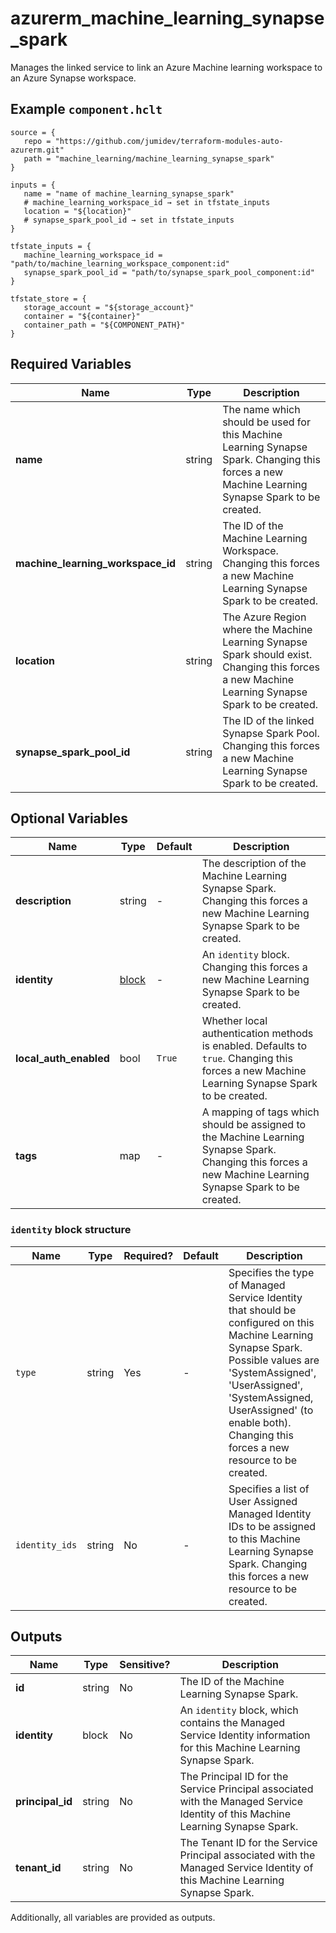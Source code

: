 # azurerm_machine_learning_synapse_spark

Manages the linked service to link an Azure Machine learning workspace to an Azure Synapse workspace.

## Example `component.hclt`

```hcl
source = {
   repo = "https://github.com/jumidev/terraform-modules-auto-azurerm.git" 
   path = "machine_learning/machine_learning_synapse_spark" 
}

inputs = {
   name = "name of machine_learning_synapse_spark" 
   # machine_learning_workspace_id → set in tfstate_inputs
   location = "${location}" 
   # synapse_spark_pool_id → set in tfstate_inputs
}

tfstate_inputs = {
   machine_learning_workspace_id = "path/to/machine_learning_workspace_component:id" 
   synapse_spark_pool_id = "path/to/synapse_spark_pool_component:id" 
}

tfstate_store = {
   storage_account = "${storage_account}" 
   container = "${container}" 
   container_path = "${COMPONENT_PATH}" 
}

```

## Required Variables

| Name | Type |  Description |
| ---- | --------- |  ----------- |
| **name** | string |  The name which should be used for this Machine Learning Synapse Spark. Changing this forces a new Machine Learning Synapse Spark to be created. | 
| **machine_learning_workspace_id** | string |  The ID of the Machine Learning Workspace. Changing this forces a new Machine Learning Synapse Spark to be created. | 
| **location** | string |  The Azure Region where the Machine Learning Synapse Spark should exist. Changing this forces a new Machine Learning Synapse Spark to be created. | 
| **synapse_spark_pool_id** | string |  The ID of the linked Synapse Spark Pool. Changing this forces a new Machine Learning Synapse Spark to be created. | 

## Optional Variables

| Name | Type |  Default  |  Description |
| ---- | --------- |  ----------- | ----------- |
| **description** | string |  -  |  The description of the Machine Learning Synapse Spark. Changing this forces a new Machine Learning Synapse Spark to be created. | 
| **identity** | [block](#identity-block-structure) |  -  |  An `identity` block. Changing this forces a new Machine Learning Synapse Spark to be created. | 
| **local_auth_enabled** | bool |  `True`  |  Whether local authentication methods is enabled. Defaults to `true`. Changing this forces a new Machine Learning Synapse Spark to be created. | 
| **tags** | map |  -  |  A mapping of tags which should be assigned to the Machine Learning Synapse Spark. Changing this forces a new Machine Learning Synapse Spark to be created. | 

### `identity` block structure

| Name | Type | Required? | Default | Description |
| ---- | ---- | --------- | ------- | ----------- |
| `type` | string | Yes | - | Specifies the type of Managed Service Identity that should be configured on this Machine Learning Synapse Spark. Possible values are 'SystemAssigned', 'UserAssigned', 'SystemAssigned, UserAssigned' (to enable both). Changing this forces a new resource to be created. |
| `identity_ids` | string | No | - | Specifies a list of User Assigned Managed Identity IDs to be assigned to this Machine Learning Synapse Spark. Changing this forces a new resource to be created. |



## Outputs

| Name | Type | Sensitive? | Description |
| ---- | ---- | --------- | --------- |
| **id** | string | No  | The ID of the Machine Learning Synapse Spark. | 
| **identity** | block | No  | An `identity` block, which contains the Managed Service Identity information for this Machine Learning Synapse Spark. | 
| **principal_id** | string | No  | The Principal ID for the Service Principal associated with the Managed Service Identity of this Machine Learning Synapse Spark. | 
| **tenant_id** | string | No  | The Tenant ID for the Service Principal associated with the Managed Service Identity of this Machine Learning Synapse Spark. | 

Additionally, all variables are provided as outputs.
